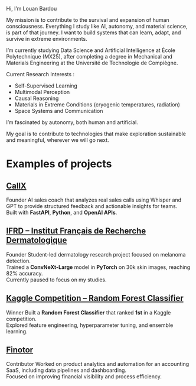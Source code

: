 Hi, I’m Louan Bardou

My mission is to contribute to the survival and expansion of human consciousness. Everything I study like AI, autonomy, and material science, is part of that journey. I want to build systems that can learn, adapt, and survive in extreme environments.

I’m currently studying Data Science and Artificial Intelligence at École Polytechnique (MX25), after completing a degree in Mechanical and Materials Engineering at the Université de Technologie de Compiègne.

Current Research Interests :

- Self-Supervised Learning
- Multimodal Perception
- Causal Reasoning
- Materials in Extreme Conditions (cryogenic temperatures, radiation)
- Space Systems and Communication

I’m fascinated by autonomy, both human and artificial.

My goal is to contribute to technologies that make exploration sustainable and meaningful, wherever we will go next.

# Examples of projects

## [CallX](https://callx.fr)
Founder
AI sales coach that analyzes real sales calls using Whisper and GPT to provide structured feedback and actionable insights for teams.  
Built with **FastAPI**, **Python**, and **OpenAI APIs**.  

## [IFRD – Institut Français de Recherche Dermatologique](https://github.com/louanbardou/ifrd)
Founder
Student-led dermatology research project focused on melanoma detection.  
Trained a **ConvNeXt-Large** model in **PyTorch** on 30k skin images, reaching 82% accuracy.  
Currently paused to focus on my studies.  

## [Kaggle Competition – Random Forest Classifier](https://github.com/louanbardou/kaggle-rf)
Winner
Built a **Random Forest Classifier** that ranked **1st** in a Kaggle competition.  
Explored feature engineering, hyperparameter tuning, and ensemble learning.  

## [Finotor](https://finotor.com)
Contributor 
Worked on product analytics and automation for an accounting SaaS, including data pipelines and dashboarding.  
Focused on improving financial visibility and process efficiency.
